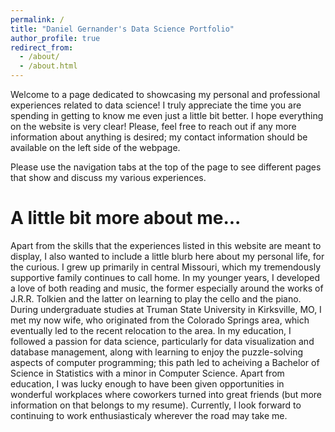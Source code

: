 ```yaml
---
permalink: /
title: "Daniel Gernander's Data Science Portfolio"
author_profile: true
redirect_from: 
  - /about/
  - /about.html
---
```


Welcome to a page dedicated to showcasing my personal and professional experiences related to data science! I truly appreciate the time you are spending in getting to know me even just a little bit better. I hope everything on the website is very clear! Please, feel free to reach out if any more information about anything is desired; my contact information should be available on the left side of the webpage.

Please use the navigation tabs at the top of the page to see different pages that show and discuss my various experiences.

A little bit more about me...
======
Apart from the skills that the experiences listed in this website are meant to display, I also wanted to include a little blurb here about my personal life, for the curious. I grew up primarily in central Missouri, which my tremendously supportive family continues to call home. In my younger years, I developed a love of both reading and music, the former especially around the works of J.R.R. Tolkien and the latter on learning to play the cello and the piano. During undergraduate studies at Truman State University in Kirksville, MO, I met my now wife, who originated from the Colorado Springs area, which eventually led to the recent relocation to the area. In my education, I followed a passion for data science, particularly for data visualization and database management, along with learning to enjoy the puzzle-solving aspects of computer programming; this path led to acheiving a Bachelor of Science in Statistics with a minor in Computer Science. Apart from education, I was lucky enough to have been given opportunities in wonderful workplaces where coworkers turned into great friends (but more information on that belongs to my resume). Currently, I look forward to continuing to work enthusiasticaly wherever the road may take me.
